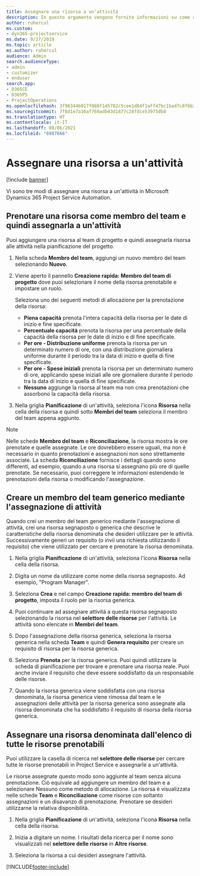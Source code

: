 ```yaml
---
title: Assegnare una risorsa a un‘attività
description: In questo argomento vengono fornite informazioni su come assegnare risorse ad attività.
author: ruhercul
ms.custom:
- dyn365-projectservice
ms.date: 9/27/2019
ms.topic: article
ms.author: ruhercul
audience: Admin
search.audienceType:
- admin
- customizer
- enduser
search.app:
- D365CE
- D365PS
- ProjectOperations
ms.openlocfilehash: 3f96344b917f088f1d5782c5cee1d84f1aff47bc1bad7c8f6b33307d1df340fa
ms.sourcegitcommit: 7f8d1e7a16af769adb43d1877c28fdce53975db8
ms.translationtype: HT
ms.contentlocale: it-IT
ms.lasthandoff: 08/06/2021
ms.locfileid: "6987666"
---
```

# <a name="assign-a-resource-to-a-task"></a>Assegnare una risorsa a un'attività

[!include [banner](../includes/psa-now-project-operations.md)]

Vi sono tre modi di assegnare una risorsa a un'attività in Microsoft Dynamics 365 Project Service Automation.

## <a name="book-a-resource-as-a-team-member-and-then-assign-the-resource-to-a-task"></a>Prenotare una risorsa come membro del team e quindi assegnarla a un'attività

Puoi aggiungere una risorsa al team di progetto e quindi assegnarla risorsa alle attività nella pianificazione del progetto.

1. Nella scheda **Membro del team**, aggiungi un nuovo membro del team selezionando **Nuovo**. 

2. Viene aperto il pannello **Creazione rapida: Membro del team di progetto** dove puoi selezionare il nome della risorsa prenotabile e impostare un ruolo. 

    Seleziona uno dei seguenti metodi di allocazione per la prenotazione della risorsa:

    - **Piena capacità** prenota l'intera capacità della risorsa per le date di inizio e fine specificate.
    - **Percentuale capacità** prenota la risorsa per una percentuale della capacità della risorsa per le date di inizio e di fine specificate.
    - **Per ore - Distribuzione uniforme** prenota la risorsa per un determinato numero di ore, con una distribuzione giornaliera uniforme durante il periodo tra la data di inizio e quella di fine specificate.
    - **Per ore - Spese iniziali** prenota la risorsa per un determinato numero di ore, applicando spese iniziali alle ore giornaliere durante il periodo tra la data di inizio e quella di fine specificate.
    - **Nessuno** aggiunge la risorsa al team ma non crea prenotazioni che assorbono la capacità della risorsa.

3. Nella griglia **Pianificazione** di un'attività, seleziona l'icona **Risorsa** nella cella della risorsa e quindi sotto **Membri del team** seleziona il membro del team appena aggiunto. 

> [!NOTE]
> Nelle schede **Membro del team** e **Riconciliazione**, la risorsa mostra le ore prenotate e quelle assegnate. Le ore dovrebbero essere uguali, ma non è necessario in quanto prenotazioni e assegnazioni non sono strettamente associate. La scheda **Riconciliazione** fornisce i dettagli quando sono differenti, ad esempio, quando a una risorsa si assegnano più ore di quelle prenotate. Se necessario, puoi correggere le informazioni estendendo le prenotazioni della risorsa o modificando l'assegnazione.

## <a name="create-a-generic-team-member-through-task-assignment"></a>Creare un membro del team generico mediante l'assegnazione di attività

Quando crei un membro del team generico mediante l'assegnazione di attività, crei una risorsa segnaposto o generica che descrive le caratteristiche della risorsa denominata che desideri utilizzare per le attività. Successivamente generi un requisito (o invii una richiesta utilizzando il requisito) che viene utilizzato per cercare e prenotare la risorsa denominata.

1. Nella griglia **Pianificazione** di un'attività, seleziona l'icona **Risorsa** nella cella della risorsa.

2. Digita un nome da utilizzare come nome della risorsa segnaposto. Ad esempio, "Program Manager".

3. Seleziona **Crea** e nel campo **Creazione rapida: membro del team di progetto**, imposta il ruolo per la risorsa generica.

4. Puoi continuare ad assegnare attività a questa risorsa segnaposto selezionando la risorsa nel **selettore delle risorse** per l'attività. Le attività sono elencate in **Membri del team**.

5. Dopo l'assegnazione della risorsa generica, seleziona la risorsa generica nella scheda **Team** e quindi **Genera requisito** per creare un requisito di risorsa per la risorsa generica.

6. Seleziona **Prenota** per la risorsa generica. Puoi quindi utilizzare la scheda di pianificazione per trovare e prenotare una risorsa reale. Puoi anche inviare il requisito che deve essere soddisfatto da un responsabile delle risorse.

7. Quando la risorsa generica viene soddisfatta con una risorsa denominata, la risorsa generica viene rimossa dal team e le assegnazioni delle attività per la risorsa generica sono assegnate alla risorsa denominata che ha soddisfatto il requisito di risorsa della risorsa generica.

## <a name="assign-a-named-resource-from-the-list-of-all-bookable-resources"></a>Assegnare una risorsa denominata dall'elenco di tutte le risorse prenotabili

Puoi utilizzare la casella di ricerca nel **selettore delle risorse** per cercare tutte le risorse prenotabili in Project Service e assegnarle a un'attività.

Le risorse assegnate questo modo sono aggiunte al team senza alcuna prenotazione. Ciò equivale ad aggiungere un membro del team e a selezionare Nessuno come metodo di allocazione. La risorsa è visualizzata nelle schede **Team** e **Riconciliazione** come risorse con soltanto assegnazioni e un disavanzo di prenotazione. Prenotare se desideri utilizzarne la relativa disponibilità.

1. Nella griglia **Pianificazione** di un'attività, seleziona l'icona **Risorsa** nella cella della risorsa.

2. Inizia a digitare un nome. I risultati della ricerca per il nome sono visualizzati nel **selettore delle risorse** in **Altre risorse**.

3. Seleziona la risorsa a cui desideri assegnare l'attività.



[!INCLUDE[footer-include](../includes/footer-banner.md)]
